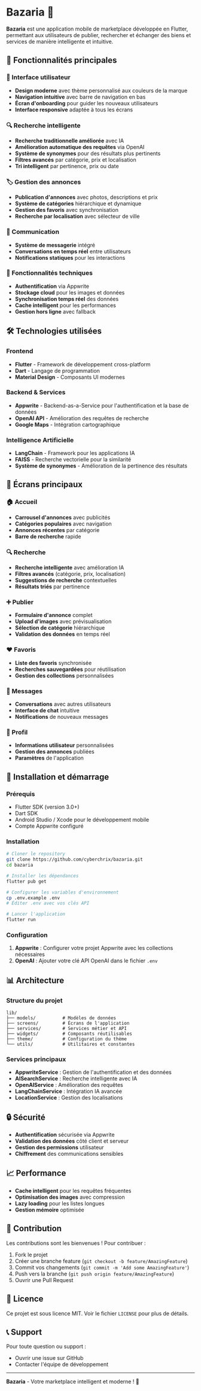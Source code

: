 # Bazaria 🏪

**Bazaria** est une application mobile de marketplace développée en Flutter, permettant aux utilisateurs de publier, rechercher et échanger des biens et services de manière intelligente et intuitive.

## 🚀 Fonctionnalités principales

### 📱 Interface utilisateur
- **Design moderne** avec thème personnalisé aux couleurs de la marque
- **Navigation intuitive** avec barre de navigation en bas
- **Écran d'onboarding** pour guider les nouveaux utilisateurs
- **Interface responsive** adaptée à tous les écrans

### 🔍 Recherche intelligente
- **Recherche traditionnelle améliorée** avec IA
- **Amélioration automatique des requêtes** via OpenAI
- **Système de synonymes** pour des résultats plus pertinents
- **Filtres avancés** par catégorie, prix et localisation
- **Tri intelligent** par pertinence, prix ou date

### 🏷️ Gestion des annonces
- **Publication d'annonces** avec photos, descriptions et prix
- **Système de catégories** hiérarchique et dynamique
- **Gestion des favoris** avec synchronisation
- **Recherche par localisation** avec sélecteur de ville

### 💬 Communication
- **Système de messagerie** intégré
- **Conversations en temps réel** entre utilisateurs
- **Notifications statiques** pour les interactions

### 🔧 Fonctionnalités techniques
- **Authentification** via Appwrite
- **Stockage cloud** pour les images et données
- **Synchronisation temps réel** des données
- **Cache intelligent** pour les performances
- **Gestion hors ligne** avec fallback

## 🛠️ Technologies utilisées

### Frontend
- **Flutter** - Framework de développement cross-platform
- **Dart** - Langage de programmation
- **Material Design** - Composants UI modernes

### Backend & Services
- **Appwrite** - Backend-as-a-Service pour l'authentification et la base de données
- **OpenAI API** - Amélioration des requêtes de recherche
- **Google Maps** - Intégration cartographique

### Intelligence Artificielle
- **LangChain** - Framework pour les applications IA
- **FAISS** - Recherche vectorielle pour la similarité
- **Système de synonymes** - Amélioration de la pertinence des résultats

## 📱 Écrans principaux

### 🏠 Accueil
- **Carrousel d'annonces** avec publicités
- **Catégories populaires** avec navigation
- **Annonces récentes** par catégorie
- **Barre de recherche** rapide

### 🔍 Recherche
- **Recherche intelligente** avec amélioration IA
- **Filtres avancés** (catégorie, prix, localisation)
- **Suggestions de recherche** contextuelles
- **Résultats triés** par pertinence

### ➕ Publier
- **Formulaire d'annonce** complet
- **Upload d'images** avec prévisualisation
- **Sélection de catégorie** hiérarchique
- **Validation des données** en temps réel

### ❤️ Favoris
- **Liste des favoris** synchronisée
- **Recherches sauvegardées** pour réutilisation
- **Gestion des collections** personnalisées

### 💬 Messages
- **Conversations** avec autres utilisateurs
- **Interface de chat** intuitive
- **Notifications** de nouveaux messages

### 👤 Profil
- **Informations utilisateur** personnalisées
- **Gestion des annonces** publiées
- **Paramètres** de l'application

## 🚀 Installation et démarrage

### Prérequis
- Flutter SDK (version 3.0+)
- Dart SDK
- Android Studio / Xcode pour le développement mobile
- Compte Appwrite configuré

### Installation
```bash
# Cloner le repository
git clone https://github.com/cyberchrix/bazaria.git
cd bazaria

# Installer les dépendances
flutter pub get

# Configurer les variables d'environnement
cp .env.example .env
# Éditer .env avec vos clés API

# Lancer l'application
flutter run
```

### Configuration
1. **Appwrite** : Configurer votre projet Appwrite avec les collections nécessaires
2. **OpenAI** : Ajouter votre clé API OpenAI dans le fichier `.env`

## 📊 Architecture

### Structure du projet
```
lib/
├── models/          # Modèles de données
├── screens/         # Écrans de l'application
├── services/        # Services métier et API
├── widgets/         # Composants réutilisables
├── theme/           # Configuration du thème
└── utils/           # Utilitaires et constantes
```

### Services principaux
- **AppwriteService** : Gestion de l'authentification et des données
- **AISearchService** : Recherche intelligente avec IA
- **OpenAIService** : Amélioration des requêtes
- **LangChainService** : Intégration IA avancée
- **LocationService** : Gestion des localisations

## 🔒 Sécurité

- **Authentification** sécurisée via Appwrite
- **Validation des données** côté client et serveur
- **Gestion des permissions** utilisateur
- **Chiffrement** des communications sensibles

## 📈 Performance

- **Cache intelligent** pour les requêtes fréquentes
- **Optimisation des images** avec compression
- **Lazy loading** pour les listes longues
- **Gestion mémoire** optimisée

## 🤝 Contribution

Les contributions sont les bienvenues ! Pour contribuer :

1. Fork le projet
2. Créer une branche feature (`git checkout -b feature/AmazingFeature`)
3. Commit vos changements (`git commit -m 'Add some AmazingFeature'`)
4. Push vers la branche (`git push origin feature/AmazingFeature`)
5. Ouvrir une Pull Request

## 📄 Licence

Ce projet est sous licence MIT. Voir le fichier `LICENSE` pour plus de détails.

## 📞 Support

Pour toute question ou support :
- Ouvrir une issue sur GitHub
- Contacter l'équipe de développement

---

**Bazaria** - Votre marketplace intelligent et moderne ! 🚀
